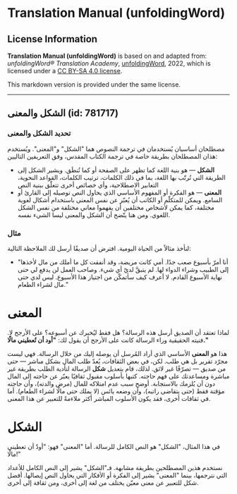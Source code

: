 # Translation Manual (unfoldingWord)

## License Information

**Translation Manual (unfoldingWord)** is based on and adapted from: _unfoldingWord® Translation Academy_, [unfoldingWord](https://unfoldingword.org/utw), 2022, which is licensed under a [CC BY-SA 4.0 license](https://creativecommons.org/licenses/by-sa/4.0/legalcode.en).

This markdown version is provided under the same license.



--------------------------------

## الشكل والمعنى (id: 781717)

### تحديد الشكل والمعنى

مصطلحان أساسيان يُستخدمان في ترجمة النصوص هما "الشكل" و"المعنى". ويُستخدم هذان المصطلحان بطريقة خاصة في ترجمة الكتاب المقدس، وفق التعريفين التاليين:

* **الشكل** — هو بنية اللغة كما تظهر على الصفحة أو كما تُنطَق. ويشير الشكل إلى الطريقة التي تُرتّب بها اللغة، بما في ذلك الكلمات، ترتيب الكلمات، القواعد النحوية، التعابير الاصطلاحية، وأي خصائص أخرى تتعلّق ببنية النص
* **المعنى** — هو الفكرة أو المفهوم الأساسي الذي يحاول النص توصيله إلى القارئ أو السامع. ويمكن للمتكلّم أو الكاتب أن يُعبّر عن نفس المعنى باستخدام أشكال لغوية مختلفة، كما يمكن لأشخاص مختلفين أن يفهموا معاني مختلفة من نفس الشكل اللغوي. ومن هنا يتّضح أن الشكل والمعنى ليسا الشيء نفسه.

### مثال

لنأخذ مثالاً من الحياة اليومية. افترض أن صديقًا أرسل لك الملاحظة التالية:

* "أنا أمرّ بأسبوع صعب جدًا. أمي كانت مريضة، وقد أنفقت كل ما أملك من مال لأخذها إلى الطبيب وشراء الدواء لها. لم يتبقَّ لديّ أي شيء. وصاحب العمل لن يدفع لي حتى نهاية الأسبوع القادم. لا أعرف كيف سأتمكّن من اجتياز هذا الأسبوع. ليس لدي حتى مال لشراء الطعام."

المعنى
======

لماذا تعتقد أن الصديق أرسل هذه الرسالة؟ هل فقط ليُخبرك عن أسبوعه؟ على الأرجح لا. فنيته الحقيقية وراء الرسالة كانت على الأرجح أن يقول لك: **"**أود أن تُعطيني مالًا.**"**

هذا هو **المعنى** الأساسي الذي أراد المُرسل أن يوصله إليك من خلال الرسالة. فهي ليست مجرّد تقرير بل هي طلب. لكن، في بعض الثقافات، يُعدّ طلب المال بشكل مباشر — حتى من صديق — تصرّفًا غير لائق. لذلك، قام بتعديل **شكل** الرسالة لتأدية الطلب بطريقة غير مباشرة ومساعدتك على فهم حاجته. كتبها بأسلوب مقبول ثقافيًا يعبّر عن حاجته إلى المال دون أن يُلزمك بالاستجابة. أوضح سبب عدم امتلاكه للمال (مرض والدته)، وأن حاجته مؤقتة فقط (حتى يتقاضى راتبه)، وأن وضعه يائس (لا يملك حتى مالًا لشراء الطعام). أما في ثقافات أخرى، فقد يكون الأسلوب المباشر أكثر ملاءمةً للتعبير عن هذا المعنى.

الشكل
=====

في هذا المثال، "الشكل" هو النص الكامل للرسالة. أما "المعنى" فهو: "أودّ أن تعطيني مالًا!"

نستخدم هذين المصطلحين بطريقة مشابهة. فـ"الشكل" يشير إلى النص الكامل للأعداد التي نترجمها، بينما "المعنى" يشير إلى الفكرة أو الأفكار التي يحاول النص إيصالها. أفضل شكل للتعبير عن معنى معيّن يختلف من لغة إلى أخرى، ومن ثقافة إلى أخرى.



